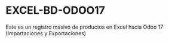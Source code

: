 # EXCEL-BD-ODOO17
Este es un registro masivo de productos en Excel hacia Odoo 17 (Importaciones y Exportaciones)
